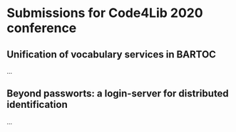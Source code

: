 # Submissions for Code4Lib 2020 conference

## Unification of vocabulary services in BARTOC

...

## Beyond passworts: a login-server for distributed identification

...
